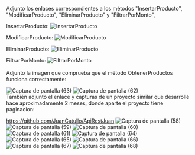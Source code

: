 Adjunto los enlaces correspondientes a los métodos "InsertarProducto", "ModificarProducto", "EliminarProducto" y "FiltrarPorMonto", 

InsertarProducto: ![InsertarProducto](https://github.com/JuanCatullo/Comercio/assets/101681675/328ba980-bd02-48b4-b42c-e0fe0ff67c9a)

ModificarProducto: ![ModificarProducto](https://github.com/JuanCatullo/Comercio/assets/101681675/73115d0e-2e42-4c29-b849-5dcdbdd0e8b7)

EliminarProducto: ![EliminarProducto](https://github.com/JuanCatullo/Comercio/assets/101681675/d350760e-221b-4c4b-82fe-0f5cfed12da8)

FiltrarPorMonto: ![FiltrarPorMonto](https://github.com/JuanCatullo/Comercio/assets/101681675/ef6202ac-c811-458c-b6ea-8d4f74bb33f9)
                                                                                                                                                                                              
Adjunto la imagen que comprueba que el método ObtenerProductos funciona correctamente:  

![Captura de pantalla (63)](https://github.com/JuanCatullo/Comercio/assets/101681675/1d49f361-058d-4b7a-94e7-987b40f268d0)
![Captura de pantalla (62)](https://github.com/JuanCatullo/Comercio/assets/101681675/ab72cf84-1186-41fb-807b-c76c92533a4a)
                              
También adjunto el enlace y capturas de un proyecto similar que desarrollé hace aproximadamente 2 meses, donde aparte el proyecto tiene paginacion: 

https://github.com/JuanCatullo/ApiRestJuan 
![Captura de pantalla (58)](https://github.com/JuanCatullo/Comercio/assets/101681675/a7038aee-ac5d-4501-94b5-719f56567ad2)
![Captura de pantalla (59)](https://github.com/JuanCatullo/Comercio/assets/101681675/55bd7fb3-1ebd-44c7-965d-8c041587dd03)
![Captura de pantalla (60)](https://github.com/JuanCatullo/Comercio/assets/101681675/cab24587-d8e5-4ed3-8df9-e91ce073930d)
![Captura de pantalla (61)](https://github.com/JuanCatullo/Comercio/assets/101681675/781407bf-93c5-49a3-bc50-500f2f19f919)
![Captura de pantalla (64)](https://github.com/JuanCatullo/Comercio/assets/101681675/3c9ad95c-2569-4535-ba1b-2bb53953a22f)
![Captura de pantalla (65)](https://github.com/JuanCatullo/Comercio/assets/101681675/5f078396-c0ab-442f-977f-8ba908e64d39)
![Captura de pantalla (66)](https://github.com/JuanCatullo/Comercio/assets/101681675/fe3fdc0f-be59-4180-91ab-b646035ec341)
![Captura de pantalla (67)](https://github.com/JuanCatullo/Comercio/assets/101681675/14b3edf2-09c9-4bf6-8cb4-be7ea485d136)
![Captura de pantalla (68)](https://github.com/JuanCatullo/Comercio/assets/101681675/2f91038e-b725-4c96-a5b8-79356f11d834)

